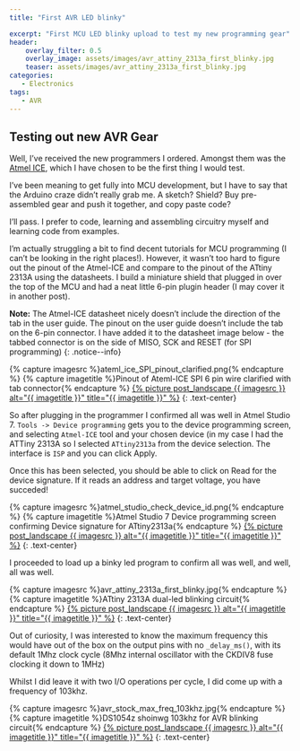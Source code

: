 ```yaml
---
title: "First AVR LED blinky"

excerpt: "First MCU LED blinky upload to test my new programming gear"
header:
    overlay_filter: 0.5
    overlay_image: assets/images/avr_attiny_2313a_first_blinky.jpg
    teaser: assets/images/avr_attiny_2313a_first_blinky.jpg
categories:
   - Electronics
tags: 
   - AVR
---
```


## Testing out new AVR Gear

Well, I’ve received the new programmers I ordered. Amongst them was the [Atmel ICE][atmelice], which I have chosen to be the first thing I would test.

I’ve been meaning to get fully into MCU development, but I have to say that the Arduino craze didn’t really grab me. A sketch? Shield? Buy pre-assembled gear and push it together, and copy paste code?

I’ll pass. I prefer to code, learning and assembling circuitry myself and learning code from examples.

I’m actually struggling a bit to find decent tutorials for MCU programming (I can’t be looking in the right places!). However, it wasn’t too hard to figure out the pinout of the Atmel-ICE and compare to the pinout of the ATtiny 2313A using the datasheets. I build a miniature shield that plugged in over the top of the MCU and had a neat little 6-pin plugin header (I may cover it in another post).

**Note:** The Atmel-ICE datasheet nicely doesn’t include the direction of the tab in the user guide. The pinout on the user guide doesn’t include the tab on the 6-pin connector. I have added it to the datasheet image below - the tabbed connector is on the side of MISO, SCK and RESET (for SPI programming)
{: .notice--info}


{% capture imagesrc %}ateml_ice_SPI_pinout_clarified.png{% endcapture %}
{% capture imagetitle %}Pinout of Ateml-ICE SPI 6 pin wire clarified with tab connector{% endcapture %}
<a href="/assets/images/{{ imagesrc }}">{% picture post_landscape {{ imagesrc }} alt="{{ imagetitle }}" title="{{ imagetitle }}" %}</a>
{: .text-center}

So after plugging in the programmer I confirmed all was well in Atmel Studio 7. `Tools -> Device programming` gets you to the device programming screen, and selecting `Atmel-ICE` tool and your chosen device (in my case I had the ATTiny 2313A so I selected `ATtiny2313a` from the device selection. The interface is `ISP` and you can click Apply.

Once this has been selected, you should be able to click on Read for the device signature. If it reads an address and target voltage, you have succeded!

{% capture imagesrc %}atmel_studio_check_device_id.png{% endcapture %}
{% capture imagetitle %}Atmel Studio 7 Device programming screen confirming Device signature for ATtiny2313a{% endcapture %}
<a href="/assets/images/{{ imagesrc }}">{% picture post_landscape {{ imagesrc }} alt="{{ imagetitle }}" title="{{ imagetitle }}" %}</a>
{: .text-center}


I proceeded to load up a binky led program to confirm all was well, and well, all was well.

{% capture imagesrc %}avr_attiny_2313a_first_blinky.jpg{% endcapture %}
{% capture imagetitle %}ATtiny 2313A dual-led blinking circuit{% endcapture %}
<a href="/assets/images/{{ imagesrc }}">{% picture post_landscape {{ imagesrc }} alt="{{ imagetitle }}" title="{{ imagetitle }}" %}</a>
{: .text-center}

Out of curiosity, I was interested to know the maximum frequency this would have out of the box on the output pins with no `_delay_ms()`, with its default 1Mhz clock cycle (8Mhz internal oscillator with the CKDIV8 fuse clocking it down to 1MHz)

Whilst I did leave it with two I/O operations per cycle, I did come up with a frequency of 103khz.


{% capture imagesrc %}avr_stock_max_freq_103khz.jpg{% endcapture %}
{% capture imagetitle %}DS1054z shoinwg 103khz for AVR blinking circuit{% endcapture %}
<a href="/assets/images/{{ imagesrc }}">{% picture post_landscape {{ imagesrc }} alt="{{ imagetitle }}" title="{{ imagetitle }}" %}</a>
{: .text-center}


[atmelice]:http://www.atmel.com/tools/atatmel-ice.aspx
